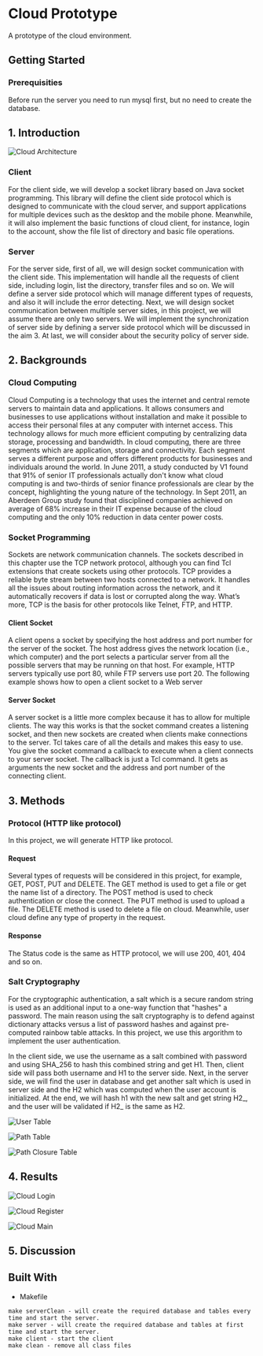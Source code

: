 # Cloud Prototype
A prototype of the cloud environment.

## Getting Started

### Prerequisities
Before run the server you need to run mysql first, but no need to create the database.

## 1. Introduction
![Cloud Architecture](images/cloud_architecture.png)

### Client
For the client side, we will develop a socket library based on Java socket programming. This library will define the client side protocol which is designed to communicate with the cloud server, and support applications for multiple devices such as the desktop and the mobile phone. Meanwhile, it will also implement the basic functions of cloud client, for instance, login to the account, show the file list of directory and basic file operations.

### Server
For the server side, first of all, we will design socket communication with the client side. This implementation will handle all the requests of client side, including login, list the directory, transfer files and so on. We will define a server side protocol which will manage different types of requests, and also it will include the error detecting. Next, we will design socket communication between multiple server sides, in this project, we will assume there are only two servers. We will implement the synchronization of server side by defining a server side protocol which will be discussed in the aim 3. At last, we will consider about the security policy of server side.


## 2. Backgrounds

### Cloud Computing
Cloud Computing is a technology that uses the internet and central remote servers to maintain data and applications. It allows consumers and businesses to use applications without installation and make it possible to access their personal files at any computer with internet access. This technology allows for much more efficient computing by centralizing data storage, processing and bandwidth.
In cloud computing, there are three segments which are application, storage and connectivity. Each segment serves a different purpose and offers different products for businesses and individuals around the world. In June 2011, a study conducted by V1 found that 91% of senior IT professionals actually don't know what cloud computing is and two-thirds of senior finance professionals are clear by the concept, highlighting the young nature of the technology. In Sept 2011, an Aberdeen Group study found that disciplined companies achieved on average of 68% increase in their IT expense because of the cloud computing and the only 10% reduction in data center power costs.

### Socket Programming
Sockets are network communication channels. The sockets described in this chapter use the TCP network protocol, although you can find Tcl extensions that create sockets using other protocols. TCP provides a reliable byte stream between two hosts connected to a network. It handles all the issues about routing information across the network, and it automatically recovers if data is lost or corrupted along the way. What’s more, TCP is the basis for other protocols like Telnet, FTP, and HTTP.

#### Client Socket
A client opens a socket by specifying the host address and port number for the server of the socket. The host address gives the network location (i.e., which computer) and the port selects a particular server from all the possible servers that may be running on that host. For example, HTTP servers typically use port 80, while FTP servers use port 20. The following example shows how to open a client socket to a Web server

#### Server Socket
A server socket is a little more complex because it has to allow for multiple clients. The way this works is that the socket command creates a listening socket, and then new sockets are created when clients make connections to the server. Tcl takes care of all the details and makes this easy to use. You give the socket command a callback to execute when a client connects to your server socket. The callback is just a Tcl command. It gets as arguments the new socket and the address and port number of the connecting client.

## 3. Methods

### Protocol (HTTP like protocol)
In this project, we will generate HTTP like protocol.

#### Request
Several types of requests will be considered in this project, for example, GET, POST, PUT and DELETE. The GET method is used to get a file or get the name list of a directory. The POST method is used to check authentication or close the connect. The PUT method is used to upload a file. The DELETE method is used to delete a file on cloud. Meanwhile, user cloud define any type of property in the request.

#### Response
The Status code is the same as HTTP protocol, we will use 200, 401, 404 and so on.

### Salt Cryptography
For the cryptographic authentication, a salt which is a secure random string is used as an additional input to a one-way function that "hashes" a password. The main reason using the salt cryptography is to defend against dictionary attacks versus a list of password hashes and against pre-computed rainbow table attacks. In this project, we use this argorithm to implement the user authentication. 

In the client side, we use the username as a salt combined with password and using SHA_256 to hash this combined string and get H1. Then, client side will pass both username and H1 to the server side. Next, in the server side, we will find the user in database and get another salt which is used in server side and the H2 which was computed when the user account is initialized. At the end, we will hash h1 with the new salt and get string H2_, and the user will be validated if H2_ is the same as H2.

![User Table](images/table1.png)



![Path Table](images/table2.png)



![Path Closure Table](images/table3.png)



## 4. Results

![Cloud Login](images/cloud_login.png)

![Cloud Register](images/cloud_register.png)

![Cloud Main](images/cloud_main.png)




## 5. Discussion





## Built With

* Makefile

```
make serverClean - will create the required database and tables every time and start the server.
make server - will create the required database and tables at first time and start the server.
make client - start the client
make clean - remove all class files
```
